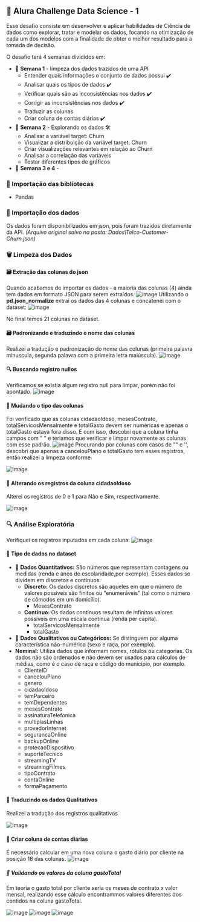 ## :dna: Alura Challenge Data Science - 1
Esse desafio consiste em desenvolver e aplicar  habilidades de Ciência de dados como explorar, tratar e modelar os dados, focando na otimização de cada um dos modelos com a finalidade de obter o melhor resultado para a tomada de decisão. 

O desafio terá 4 semanas divididos em: 
* :pushpin: **Semana 1** - limpeza dos dados trazidos de uma API
    * Entender quais informações o conjunto de dados possui :heavy_check_mark:
    * Analisar quais os tipos de dados :heavy_check_mark:
    * Verificar quais são as inconsistências nos dados :heavy_check_mark:
    * Corrigir as inconsistências nos dados :heavy_check_mark:
    * Traduzir as colunas 
    * Criar coluna de contas diárias :heavy_check_mark:
* :pushpin: **Semana 2** - Explorando os dados :hammer_and_wrench:	
   * Analisar a variável target: Churn
   * Visualizar a distribuição da variável target: Churn
   * Criar visualizações relevantes em relação ao Churn
   * Analisar a correlação das variáveis
   * Testar diferentes tipos de gráficos
* :pushpin: **Semana 3 e 4** - 

### :bookmark: Importação das bibliotecas
* Pandas
### :bookmark: Importação dos dados 
Os dados foram disponibilizados em json, pois foram trazidos diretamente da API.
*(Arquivo original salvo na pasta: Dados\Telco-Customer-Churn.json)*
### :wastebasket:	Limpeza dos Dados
#### :card_file_box:	 Extração das colunas do json 
Quando acabamos de importar os dados - a maioria das colunas (4) ainda tem dados em formato JSON para serem extraídos.
![image](https://user-images.githubusercontent.com/61653788/167664496-b1627402-2704-4942-a23a-b018334b18c1.png)
 Utilizando o **pd.json_normalize** extrai os dados das 4 colunas e concatenei com o dataset:
![image](https://user-images.githubusercontent.com/61653788/167664992-fad8c395-af03-4327-9d87-8622eac3a776.png)
 
 No final temos 21 colunas no dataset.
#### :card_file_box:	 Padronizando e traduzindo o nome das colunas 
Realizei a tradução e padronização do nome das colunas (primeira palavra minuscula, segunda palavra com a primeira letra maiúscula).
![image](https://user-images.githubusercontent.com/61653788/167696792-521d6247-261a-49c2-9798-140d40757b22.png)
#### :mag: Buscando registro nullos
Verificamos se existia algum registro null para limpar, porém não foi apontado.
![image](https://user-images.githubusercontent.com/61653788/167697572-c13ce07c-0024-4433-9877-477530734e32.png)
#### :round_pushpin:	 Mudando o tipo das colunas
Foi verificado que as colunas cidadaoIdoso, mesesContrato, totalServicosMensalmente e totalGasto devem ser numéricas e apenas o totalGasto estava fora disso. 
E com isso, descobri que a coluna tinha campos com " " e teriamos que verificar e limpar novamente as colunas com esse padrão.
![image](https://user-images.githubusercontent.com/61653788/167698418-cdc35cbb-d782-4c16-90f8-f5f9ae136848.png)
Procurando por colunas com casos de "" e '', descobri que apenas a cancelouPlano e totalGasto tem esses registros, então realizei a limpeza conforme:

![image](https://user-images.githubusercontent.com/61653788/167699704-193f209c-d03c-49d1-ba62-429a5f802795.png)
#### :round_pushpin:	 Alterando os registros da coluna cidadaoIdoso
Alterei os registros de 0 e 1 para Não e Sim, respectivamente.

![image](https://user-images.githubusercontent.com/61653788/167908855-79599fc0-112c-463a-82cb-1fd057805ffa.png)
### :mag:	Análise Exploratória
Verifiquei os registros inputados em cada coluna:
![image](https://user-images.githubusercontent.com/61653788/167702535-c2395fee-c106-4997-8560-d8c9cb5df24a.png)
#### :round_pushpin:	 Tipo de dados no dataset
* :round_pushpin:	 **Dados Quantitativos:**
  São números que representam contagens ou medidas (renda e anos de escolaridade,por exemplo). 
  Esses dados se dividem em discretos e contínuos:
  * **Discreto:**
    Os dados discretos são aqueles em que o número de valores possíveis são finitos ou “enumeráveis” (tal como o número de cômodos em um domicílio).
    * MesesContrato
  * **Contínuo:**
    Os dados contínuos resultam de infinitos valores possíveis em uma escala contínua (renda per capita).
    * totalServicosMensalmente 
    * totalGasto 
 * :round_pushpin:	 **Dados Qualitativos ou Categóricos:**
  Se distinguem por alguma característica não-numérica (sexo e raça, por exemplo).
  * **Nominal:**
    Utiliza dados que informam nomes, rótulos ou categorias. Os dados não são ordenados e não devem ser usados para cálculos de médias, como é o caso de raça e código do município, por exemplo.
    * ClienteID
    * cancelouPlano
    * genero 
    * cidadaoIdoso 
    * temParceiro 
    * temDependentes 
    * mesesContrato
    * assinaturaTelefonica 
    * multiplasLinhas 
    * provedorInternet 
    * segurancaOnline 
    * backupOnline 
    * protecaoDispositivo 
    * suporteTecnico 
    * streamingTV 
    * streamingFilmes 
    * tipoContrato 
    * contaOnline
    * formaPagamento  
         
#### :round_pushpin: Traduzindo os dados Qualitativos
Realizei a tradução dos registros qualitativos

![image](https://user-images.githubusercontent.com/61653788/167909527-f2ef2a39-f365-4157-a35b-0616ef5648d1.png)

#### :round_pushpin: Criar coluna de contas diárias
É necessário calcular em uma nova coluna o gasto diário por cliente na posição 18 das colunas.
![image](https://user-images.githubusercontent.com/61653788/167713855-f4a838b9-324f-4b5c-83b8-e64f8e1885ed.png)
##### :round_pushpin: Validando os valores da coluna gastoTotal
Em teoria o gasto total por cliente seria os meses de contrato x valor mensal, realizando esse cálculo encontrammos valores diferentes dos contidos na coluna gastoTotal.

![image](https://user-images.githubusercontent.com/61653788/167714194-11e13526-c2cc-4ff8-929a-b6a3301041ff.png)
![image](https://user-images.githubusercontent.com/61653788/167714239-5888ef54-4e19-46f3-bd24-b0da67de0ea1.png)
![image](https://user-images.githubusercontent.com/61653788/167714789-d3ecfa33-2d72-42b6-b0db-4c428b9ecae8.png)



